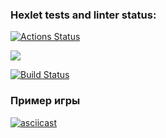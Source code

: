 ### Hexlet tests and linter status:
[![Actions Status](https://github.com/asidowner/java-project-lvl1/workflows/hexlet-check/badge.svg)](https://github.com/asidowner/java-project-lvl1/actions)

<a href="https://codeclimate.com/github/asidowner/java-project-lvl1/maintainability"><img src="https://api.codeclimate.com/v1/badges/53e14bef08b6c32fb525/maintainability" /></a>

[![Build Status](https://github.com/asidowner/java-project-lvl1/workflows/build-project/badge.svg)](https://github.com/asidowner/java-project-lvl1/actions)


### Пример игры
[![asciicast](https://asciinema.org/a/JZcZwnAtX5XPqAOqDQCmzqmTE.svg)](https://asciinema.org/a/JZcZwnAtX5XPqAOqDQCmzqmTE)